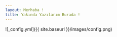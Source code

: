 ```yaml
---
layout: Merhaba !
title: Yakında Yazılarım Burada !
---
```



![_config.yml]({{ site.baseurl }}/images/config.png)

